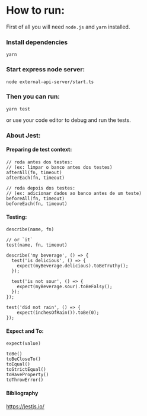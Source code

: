 # How to run:

First of all you will need `node.js` and `yarn` installed.

### Install dependencies

```
yarn
```

### Start express node server:

```
node external-api-server/start.ts
```

### Then you can run:

```
yarn test
```

or use your code editor to debug and run the tests.

### About Jest:

#### Preparing de test context:

```
// roda antes dos testes:
// (ex: limpar o banco antes dos testes)
afterAll(fn, timeout)
afterEach(fn, timeout)

// roda depois dos testes:
// (ex: adicionar dados ao banco antes de um teste)
beforeAll(fn, timeout)
beforeEach(fn, timeout)
```

#### Testing:

```
describe(name, fn)

// or `it`
test(name, fn, timeout)

describe('my beverage', () => {
  test('is delicious', () => {
    expect(myBeverage.delicious).toBeTruthy();
  });

  test('is not sour', () => {
    expect(myBeverage.sour).toBeFalsy();
  });
});

test('did not rain', () => {
    expect(inchesOfRain()).toBe(0);
});
```

#### Expect and To:

```
expect(value)

toBe()
toBeCloseTo()
toEqual()
toStrictEqual()
toHaveProperty()
toThrowError()
```

#### Bibliography

https://jestjs.io/
